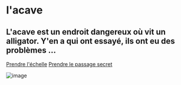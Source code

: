 # l'acave
## L'acave est un endroit dangereux où vit un alligator. Y'en a qui ont essayé, ils ont eu des problèmes ...

[Prendre l'échelle](grr_nié.md)
[Prendre le passage secret](les_chiottes_du_gobelin.md)

![image](alligator.jpg)
